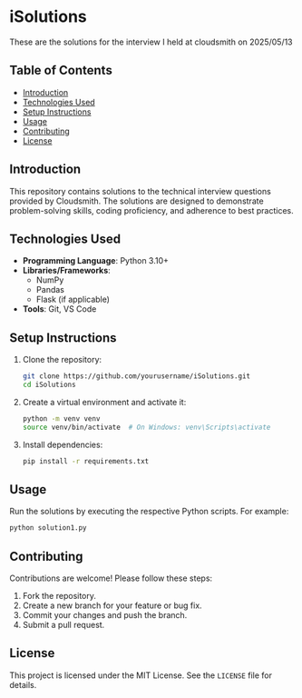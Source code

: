 # iSolutions

These are the solutions for the interview I held at cloudsmith on 2025/05/13
## Table of Contents

- [Introduction](#introduction)
- [Technologies Used](#technologies-used)
- [Setup Instructions](#setup-instructions)
- [Usage](#usage)
- [Contributing](#contributing)
- [License](#license)

## Introduction

This repository contains solutions to the technical interview questions provided by Cloudsmith. The solutions are designed to demonstrate problem-solving skills, coding proficiency, and adherence to best practices.

## Technologies Used

- **Programming Language**: Python 3.10+
- **Libraries/Frameworks**: 
    - NumPy
    - Pandas
    - Flask (if applicable)
- **Tools**: Git, VS Code

## Setup Instructions

1. Clone the repository:
     ```bash
     git clone https://github.com/yourusername/iSolutions.git
     cd iSolutions
     ```

2. Create a virtual environment and activate it:
     ```bash
     python -m venv venv
     source venv/bin/activate  # On Windows: venv\Scripts\activate
     ```

3. Install dependencies:
     ```bash
     pip install -r requirements.txt
     ```

## Usage

Run the solutions by executing the respective Python scripts. For example:
```bash
python solution1.py
```

## Contributing

Contributions are welcome! Please follow these steps:
1. Fork the repository.
2. Create a new branch for your feature or bug fix.
3. Commit your changes and push the branch.
4. Submit a pull request.

## License

This project is licensed under the MIT License. See the `LICENSE` file for details.